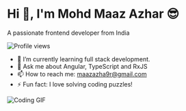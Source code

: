 # Hi 👋, I'm Mohd Maaz Azhar 😎
A passionate frontend developer from India

![Profile views](https://komarev.com/ghpvc/?username=maaz-azhar-9&color=blue)

- 🌱 I’m currently learning full stack development.
- 💬 Ask me about Angular, TypeScript and RxJS
- 📫 How to reach me: maazazha9r@gmail.com
- ⚡ Fun fact: I love solving coding puzzles!


![Coding GIF](https://media3.giphy.com/media/v1.Y2lkPTc5MGI3NjExbG9uYXNoN3M3MGo1OG44d3UwZDFkZWQxZXJwbGs0cGY0Zzc2amNsbCZlcD12MV9pbnRlcm5hbF9naWZfYnlfaWQmY3Q9Zw/26tn33aiTi1jkl6H6/giphy.gif)



